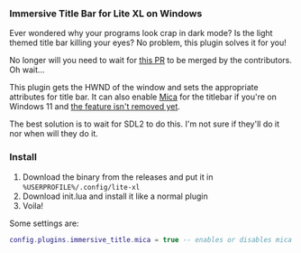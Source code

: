 ### Immersive Title Bar for Lite XL on Windows

Ever wondered why your programs look crap in dark mode? Is the light themed title bar killing your eyes?
No problem, this plugin solves it for you!

No longer will you need to wait for [this PR][1] to be merged by the contributors. Oh wait...

This plugin gets the HWND of the window and sets the appropriate attributes for title bar. It can also
enable [Mica][2] for the titlebar if you're on Windows 11 and [the feature isn't removed yet][3].

The best solution is to wait for SDL2 to do this. I'm not sure if they'll do it nor when will they do it.

### Install
1. Download the binary from the releases and put it in `%USERPROFILE%/.config/lite-xl`
2. Download init.lua and install it like a normal plugin
3. Voila!

Some settings are:
```lua
config.plugins.immersive_title.mica = true -- enables or disables mica
```


[1]: https://github.com/lite-xl/lite-xl/pull/514
[2]: https://docs.microsoft.com/en-us/windows/apps/design/style/mica
[3]: https://github.com/microsoft/microsoft-ui-xaml/issues/6186

